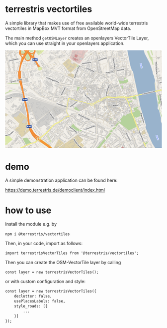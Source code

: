 # terrestris vectortiles
A simple library that makes use of free available world-wide terrestris vectortiles in MapBox MVT format from OpenStreetMap data.

The main method `getOSMLayer` creates an openlayers VectorTile Layer, which you
can use straight in your openlayers application.

![example](terrestris-vectortiles.png "Example")

# demo
A simple demonstration application can be found here:

https://demo.terrestris.de/democlient/index.html

# how to use
Install the module e.g. by

`npm i @terrestris/vectortiles`

Then, in your code, import as follows:
```
import terrestrisVectorTiles from '@terrestris/vectortiles';
```

Then you can create the OSM-VectorTile layer by calling
```
const layer = new terrestrisVectorTiles();
```
or with custom configuration and style:
```
const layer = new terrestrisVectorTiles({
    declutter: false,
    usePlacesLabels: false,
    style_roads: [{
        ...
    }]
});
```
